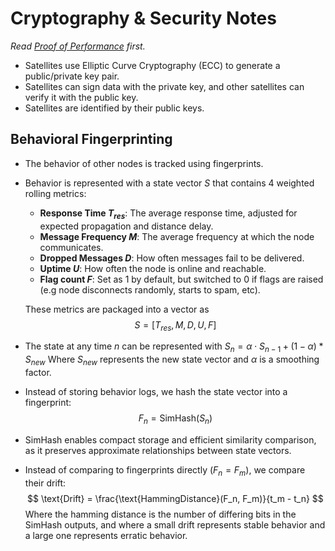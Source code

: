 # Cryptography & Security Notes
*Read [Proof of Performance](proof-of-performance.md) first.*
- Satellites use Elliptic Curve Cryptography (ECC) to generate a public/private key pair.
- Satellites can sign data with the private key, and other satellites can verify it with the public key.
- Satellites are identified by their public keys.
## Behavioral Fingerprinting
- The behavior of other nodes is tracked using fingerprints.
- Behavior is represented with a state vector $S$ that contains 4 weighted rolling metrics:
    - **Response Time $T_{res}$**: The average response time, adjusted for expected propagation and distance delay.
    - **Message Frequency $M$**: The average frequency at which the node communicates.
    - **Dropped Messages $D$**: How often messages fail to be delivered.
    - **Uptime $U$**: How often the node is online and reachable.
    - **Flag count $F$**: Set as 1 by default, but switched to 0 if flags are raised (e.g node disconnects randomly, starts to spam, etc).
    
    These metrics are packaged into a vector as  
    $$S = [T_{res}, M, D, U, F]$$
- The state at any time $n$ can be represented with
    $S_n = \alpha \cdot S_{n - 1} + (1 - \alpha) * S_{new}$
    Where $S_{new}$ represents the new state vector and $\alpha$ is a smoothing factor.
- Instead of storing behavior logs, we hash the state vector into a fingerprint:
    $$
    F_n = \text{SimHash}(S_n)
    $$
- SimHash enables compact storage and efficient similarity comparison, as it preserves approximate relationships between state vectors.
- Instead of comparing to fingerprints directly ($F_n = F_m$), we compare their drift:  
    $$
    \text{Drift} = \frac{\text{HammingDistance}(F_n, F_m)}{t_m - t_n}
    $$
    Where the hamming distance is the number of differing bits in the SimHash outputs, and where a small drift represents stable behavior and a large one represents erratic behavior.
